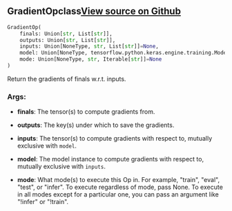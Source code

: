 ## GradientOp<span class="tag">class</span><a class="sourcelink" href=https://github.com/fastestimator/fastestimator/blob/r1.2/fastestimator/op/tensorop/gradient/gradient.py/#L29-L95>View source on Github</a>
```python
GradientOp(
	finals: Union[str, List[str]],
	outputs: Union[str, List[str]],
	inputs: Union[NoneType, str, List[str]]=None,
	model: Union[NoneType, tensorflow.python.keras.engine.training.Model, torch.nn.modules.module.Module]=None,
	mode: Union[NoneType, str, Iterable[str]]=None
)
```
Return the gradients of finals w.r.t. inputs.


<h3>Args:</h3>


* **finals**: The tensor(s) to compute gradients from.

* **outputs**: The key(s) under which to save the gradients.

* **inputs**: The tensor(s) to compute gradients with respect to, mutually exclusive with `model`.

* **model**: The model instance to compute gradients with respect to, mutually exclusive with `inputs`.

* **mode**: What mode(s) to execute this Op in. For example, "train", "eval", "test", or "infer". To execute regardless of mode, pass None. To execute in all modes except for a particular one, you can pass an argument like "!infer" or "!train".


